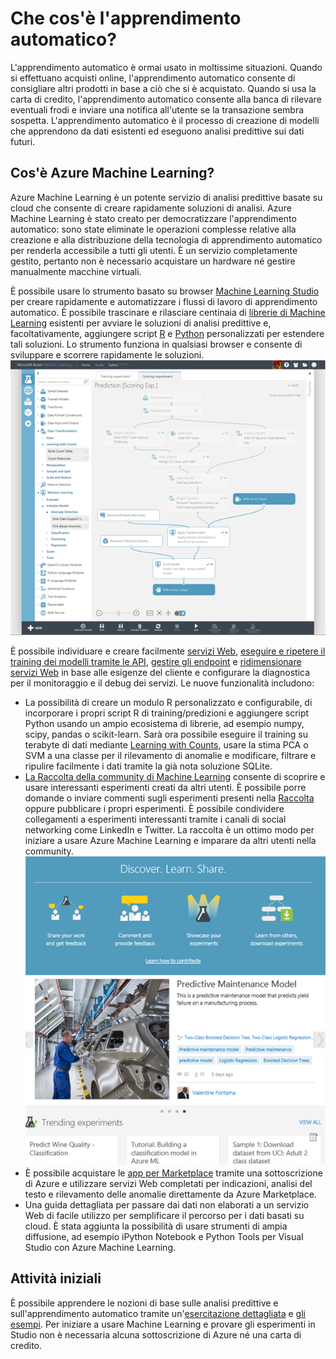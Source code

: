 <properties 
    pageTitle="Cos'è Azure Machine Learning? | Microsoft Azure" 
    description="Panoramica sul servizio Azure Machine Learning." 
    services="machine-learning" 
    documentationCenter="" 
    authors="tedway" 
    manager="neerajkh" 
    editor="cgronlun"/>

<tags 
    ms.service="machine-learning" 
    ms.workload="data-services" 
    ms.tgt_pltfrm="na" 
    ms.devlang="na" 
    ms.topic="article" 
    ms.date="04/22/2015" 
    ms.author="tedway;olgali"/>


# Che cos'è l'apprendimento automatico?
L'apprendimento automatico è ormai usato in moltissime situazioni. Quando si effettuano acquisti online, l'apprendimento automatico consente di consigliare altri prodotti in base a ciò che si è acquistato. Quando si usa la carta di credito, l'apprendimento automatico consente alla banca di rilevare eventuali frodi e inviare una notifica all'utente se la transazione sembra sospetta. L'apprendimento automatico è il processo di creazione di modelli che apprendono da dati esistenti ed eseguono analisi predittive sui dati futuri.

## Cos'è Azure Machine Learning?
Azure Machine Learning è un potente servizio di analisi predittive basate su cloud che consente di creare rapidamente soluzioni di analisi. Azure Machine Learning è stato creato per democratizzare l'apprendimento automatico: sono state eliminate le operazioni complesse relative alla creazione e alla distribuzione della tecnologia di apprendimento automatico per renderla accessibile a tutti gli utenti. È un servizio completamente gestito, pertanto non è necessario acquistare un hardware né gestire manualmente macchine virtuali.

È possibile usare lo strumento basato su browser [Machine Learning Studio](machine-learning-what-is-ml-studio.md) per creare rapidamente e automatizzare i flussi di lavoro di apprendimento automatico. È possibile trascinare e rilasciare centinaia di [librerie di Machine Learning](https://msdn.microsoft.com/library/azure/f5c746fd-dcea-4929-ba50-2a79c4c067d7) esistenti per avviare le soluzioni di analisi predittive e, facoltativamente, aggiungere script [R](machine-learning-r-quickstart.md) e [Python](machine-learning-execute-python-scripts.md) personalizzati per estendere tali soluzioni. Lo strumento funziona in qualsiasi browser e consente di sviluppare e scorrere rapidamente le soluzioni. ![Esperimenti di analisi predittive nel cloud con Azure Machine Learning Studio](./media/machine-learning-what-is-machine-learning/AzureMLStudio.png)

È possibile individuare e creare facilmente [servizi Web](machine-learning-publish-a-machine-learning-web-service.md), [eseguire e ripetere il training dei modelli tramite le API](machine-learning-retrain-models-programmatically.md), [gestire gli endpoint](machine-learning-create-endpoint.md) e [ridimensionare servizi Web](machine-learning-scaling-endpoints.md) in base alle esigenze del cliente e configurare la diagnostica per il monitoraggio e il debug dei servizi. Le nuove funzionalità includono:

- La possibilità di creare un modulo R personalizzato e configurabile, di incorporare i propri script R di training/predizioni e aggiungere script Python usando un ampio ecosistema di librerie, ad esempio numpy, scipy, pandas o scikit-learn. Sarà ora possibile eseguire il training su terabyte di dati mediante [Learning with Counts][learning-with-counts], usare la stima PCA o SVM a una classe per il rilevamento di anomalie e modificare, filtrare e ripulire facilmente i dati tramite la già nota soluzione SQLite. 
- [La Raccolta della community di Machine Learning](machine-learning-gallery-how-to-use-contribute-publish.md) consente di scoprire e usare interessanti esperimenti creati da altri utenti. È possibile porre domande o inviare commenti sugli esperimenti presenti nella [Raccolta](http://gallery.azureml.net) oppure pubblicare i propri esperimenti. È possibile condividere collegamenti a esperimenti interessanti tramite i canali di social networking come LinkedIn e Twitter. La raccolta è un ottimo modo per iniziare a usare Azure Machine Learning e imparare da altri utenti nella community. ![Provare gli esempi di esperimenti predittivi o pubblicare il proprio esperimento nella Raccolta di Azure Machine Learning](./media/machine-learning-what-is-machine-learning/AzureMLGallery.png)
- È possibile acquistare le [app per Marketplace](https://datamarket.azure.com/browse?query=machine+learning) tramite una sottoscrizione di Azure e utilizzare servizi Web completati per indicazioni, analisi del testo e rilevamento delle anomalie direttamente da Azure Marketplace. 
- Una guida dettagliata per passare dai dati non elaborati a un servizio Web di facile utilizzo per semplificare il percorso per i dati basati su cloud. È stata aggiunta la possibilità di usare strumenti di ampia diffusione, ad esempio iPython Notebook e Python Tools per Visual Studio con Azure Machine Learning.

## Attività iniziali
È possibile apprendere le nozioni di base sulle analisi predittive e sull'apprendimento automatico tramite un'[esercitazione dettagliata](machine-learning-create-experiment.md) e [gli esempi](machine-learning-sample-experiments.md). Per iniziare a usare Machine Learning e provare gli esperimenti in Studio non è necessaria alcuna sottoscrizione di Azure né una carta di credito.


<!-- Module References -->
[learning-with-counts]: https://msdn.microsoft.com/library/azure/81c457af-f5c0-4b2d-922c-fdef2274413c/

<!--HONumber=54--> 